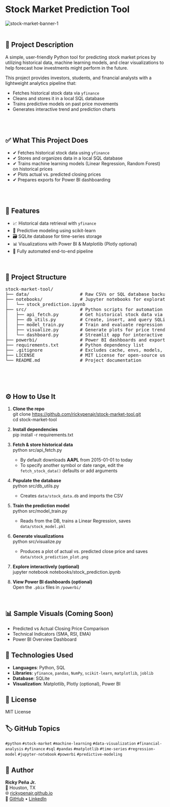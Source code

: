 # Stock Market Prediction Tool
![stock-market-banner-1](https://github.com/user-attachments/assets/ccf5614a-5865-48d1-a43a-df788bd6f951)
<br>
<br>


## 📘 Project Description
A simple, user-friendly Python tool for predicting stock market prices by utilizing historical data, machine learning models, and clear visualizations to help forecast how investments might perform in the future.

This project provides investors, students, and financial analysts with a lightweight analytics pipeline that:
- Fetches historical stock data via `yfinance`
- Cleans and stores it in a local SQL database
- Trains predictive models on past price movements
- Generates interactive trend and prediction charts
<br>
<br>


## ✅ What This Project Does
- ✔ Fetches historical stock data using `yfinance`  
- ✔ Stores and organizes data in a local SQL database  
- ✔ Trains machine learning models (Linear Regression, Random Forest) on historical prices  
- ✔ Plots actual vs. predicted closing prices  
- ✔ Prepares exports for Power BI dashboarding  
<br>
<br>


## 🚀 Features
- 📈 Historical data retrieval with `yfinance`  
- 🤖 Predictive modeling using scikit-learn  
- 🗃️ SQLite database for time-series storage  
- 📊 Visualizations with Power BI & Matplotlib (Plotly optional)  
- 🔄 Fully automated end-to-end pipeline  
<br>

## 📁 Project Structure

<pre>
stock-market-tool/
├── data/                   # Raw CSVs or SQL database backups
├── notebooks/              # Jupyter notebooks for exploration and modeling
│   └── stock_prediction.ipynb
├── src/                    # Python scripts for automation & dashboard
│   ├── api_fetch.py        # Get historical stock data via yfinance
│   ├── db_utils.py         # Create, insert, and query SQLite database
│   ├── model_train.py      # Train and evaluate regression models
│   ├── visualize.py        # Generate plots for price trends and predictions
│   └── dashboard.py        # Streamlit app for interactive dashboard
├── powerbi/                # Power BI dashboards and exports
├── requirements.txt        # Python dependency list
├── .gitignore              # Excludes cache, envs, models, and sensitive files from Git
├── LICENSE                 # MIT License for open-source usage
└── README.md               # Project documentation

</pre>

<br>
<br>


## ⚙️ How to Use It

1. **Clone the repo**  
       git clone https://github.com/rickypenajr/stock-market-tool.git  
       cd stock-market-tool  

2. **Install dependencies**  
       pip install -r requirements.txt  

3. **Fetch & store historical data**  
       python src/api_fetch.py  
   - By default downloads **AAPL** from 2015-01-01 to today  
   - To specify another symbol or date range, edit the `fetch_stock_data()` defaults or add arguments  

4. **Populate the database**  
       python src/db_utils.py  
   - Creates `data/stock_data.db` and imports the CSV  

5. **Train the prediction model**  
       python src/model_train.py  
   - Reads from the DB, trains a Linear Regression, saves `data/stock_model.pkl`  

6. **Generate visualizations**  
       python src/visualize.py  
   - Produces a plot of actual vs. predicted close price and saves `data/stock_prediction_plot.png`  

7. **Explore interactively (optional)**  
       jupyter notebook notebooks/stock_prediction.ipynb  

8. **View Power BI dashboards (optional)**  
   Open the `.pbix` files in `/powerbi/` 

<br>

## 📊 Sample Visuals (Coming Soon)

- Predicted vs Actual Closing Price Comparison  
- Technical Indicators (SMA, RSI, EMA)  
- Power BI Overview Dashboard  


## 🧠 Technologies Used

- **Languages**: Python, SQL  
- **Libraries**: `yfinance`, `pandas`, `NumPy`, `scikit-learn`, `matplotlib`, `joblib`  
- **Database**: SQLite  
- **Visualization**: Matplotlib, Plotly (optional), Power BI  



## 📌 License
MIT License



## 🏷️ GitHub Topics
`#python` `#stock-market` `#machine-learning` `#data-visualization` `#financial-analysis` `#yfinance` `#sql` `#pandas` `#matplotlib` `#time-series` `#regression-model` `#jupyter-notebook` `#powerbi` `#predictive-modeling`



## 👤 Author

**Ricky Peña Jr.**  
📍 Houston, TX  
🌐 [rickypenajr.github.io](https://rickypenajr.github.io)  
🔗 [GitHub](https://github.com/rickypenajr) • [LinkedIn](https://linkedin.com/in/rickypenajr)
